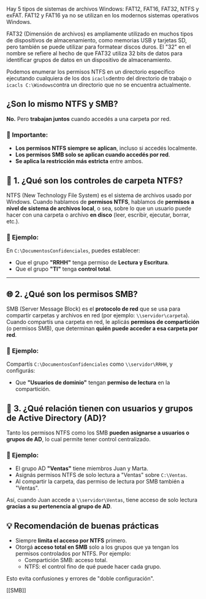 Hay 5 tipos de sistemas de archivos Windows: FAT12, FAT16, FAT32, NTFS y exFAT. FAT12 y FAT16 ya no se utilizan en los modernos sistemas operativos Windows.

FAT32 (Dimensión de archivos) es ampliamente utilizado en muchos tipos de dispositivos de almacenamiento, como memorias USB y tarjetas SD, pero también se puede utilizar para formatear discos duros. El "32" en el nombre se refiere al hecho de que FAT32 utiliza 32 bits de datos para identificar grupos de datos en un dispositivo de almacenamiento.


Podemos enumerar los permisos NTFS en un directorio específico ejecutando cualquiera de los dos `icacls`dentro del directorio de trabajo o `icacls C:\Windows`contra un directorio que no se encuentra actualmente.


## ¿Son lo mismo NTFS y SMB?

**No.** Pero **trabajan juntos** cuando accedés a una carpeta por red.

### 🧠 Importante:

- **Los permisos NTFS siempre se aplican**, incluso si accedés localmente.    
- **Los permisos SMB solo se aplican cuando accedés por red**.    
- **Se aplica la restricción más estricta** entre ambos.

## 🔐 1. ¿Qué son los controles de carpeta NTFS?

NTFS (New Technology File System) es el sistema de archivos usado por Windows. Cuando hablamos de **permisos NTFS**, hablamos de **permisos a nivel de sistema de archivos local**, o sea, sobre lo que un usuario puede hacer con una carpeta o archivo **en disco** (leer, escribir, ejecutar, borrar, etc.).

### 🎯 Ejemplo:

En `C:\DocumentosConfidenciales`, puedes establecer:

- Que el grupo **"RRHH"** tenga permiso de **Lectura y Escritura**.    
- Que el grupo **"TI"** tenga **control total**.    

---

## 🌐 2. ¿Qué son los permisos SMB?

SMB (Server Message Block) es el **protocolo de red** que se usa para compartir carpetas y archivos en red (por ejemplo: `\\servidor\carpeta`). Cuando compartís una carpeta en red, le aplicás **permisos de compartición** (o permisos SMB), que determinan **quién puede acceder a esa carpeta por red**.

### 🎯 Ejemplo:

Compartís `C:\DocumentosConfidenciales` como `\\servidor\RRHH`, y configurás:

- Que **"Usuarios de dominio"** tengan **permiso de lectura** en la compartición.


## 🔗 3. ¿Qué relación tienen con usuarios y grupos de Active Directory (AD)?

Tanto los permisos NTFS como los SMB **pueden asignarse a usuarios o grupos de AD**, lo cual permite tener control centralizado.

### 🎯 Ejemplo:

- El grupo AD **"Ventas"** tiene miembros Juan y Marta.    
- Asignás permisos NTFS de solo lectura a "Ventas" sobre `C:\Ventas`.    
- Al compartir la carpeta, das permiso de lectura por SMB también a "Ventas".    

Así, cuando Juan accede a `\\servidor\Ventas`, tiene acceso de solo lectura **gracias a su pertenencia al grupo de AD**.

## 💡 Recomendación de buenas prácticas

- Siempre **limita el acceso por NTFS** primero.    
- Otorgá **acceso total en SMB** solo a los grupos que ya tengan los permisos controlados por NTFS. Por ejemplo:
	- Compartición SMB: acceso total.        
    - NTFS: el control fino de qué puede hacer cada grupo.        

Esto evita confusiones y errores de "doble configuración".


[[SMB]]